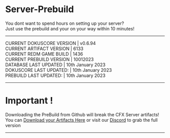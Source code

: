 # Server-Prebuild
You dont want to spend hours on setting up your server? <br>
Just use the prebuild and your on your way within 10 minutes!<br>

----
CURRENT DOKUSCORE VERSION  | v0.6.94 <br>
CURRENT ARTIFACT VERSION   | 6133 <br>
CURRENT REDM GAME BUILD    | 1436 <br>
CURRENT PREBUILD VERSION   | 10012023 <br>
DATABASE LAST UPDATED      | 10th January 2023 <br>
DOKUSCORE LAST UPDATED:    | 10th January 2023 <br>
PREBUILD LAST UPDATED:     | 10th January 2023

----
# Important !
Downloading the PreBuild from Github will break the CFX Server artifacts! <br>
You can [Download your Artifacts Here](https://runtime.fivem.net/artifacts/fivem/build_server_windows/master/) or visit our [Discord](https://discord.io/DokusCore) to grab the full version

----
